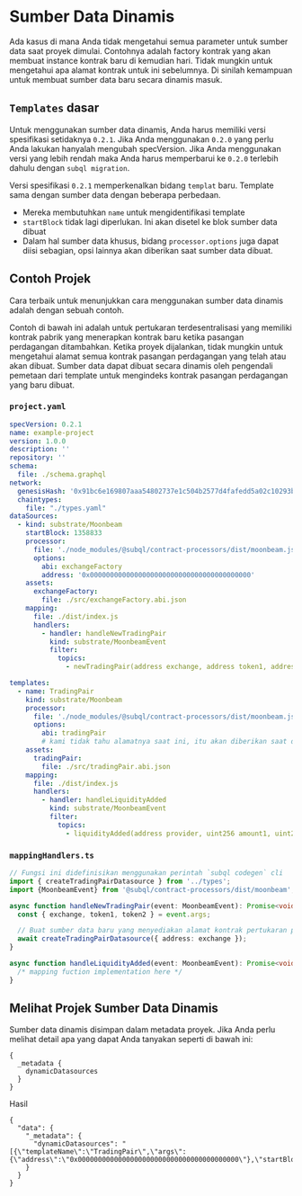 # Sumber Data Dinamis

Ada kasus di mana Anda tidak mengetahui semua parameter untuk sumber data saat proyek dimulai. Contohnya adalah factory kontrak yang akan membuat instance kontrak baru di kemudian hari. Tidak mungkin untuk mengetahui apa alamat kontrak untuk ini sebelumnya. Di sinilah kemampuan untuk membuat sumber data baru secara dinamis masuk.

## `Templates` dasar

Untuk menggunakan sumber data dinamis, Anda harus memiliki versi spesifikasi setidaknya `0.2.1`. Jika Anda menggunakan `0.2.0` yang perlu Anda lakukan hanyalah mengubah specVersion. Jika Anda menggunakan versi yang lebih rendah maka Anda harus memperbarui ke `0.2.0` terlebih dahulu dengan `subql migration`.

Versi spesifikasi `0.2.1` memperkenalkan bidang `templat` baru. Template sama dengan sumber data dengan beberapa perbedaan.

* Mereka membutuhkan `name` untuk mengidentifikasi template
* `startBlock` tidak lagi diperlukan. Ini akan disetel ke blok sumber data dibuat
* Dalam hal sumber data khusus, bidang `processor.options` juga dapat diisi sebagian, opsi lainnya akan diberikan saat sumber data dibuat.

## Contoh Projek

Cara terbaik untuk menunjukkan cara menggunakan sumber data dinamis adalah dengan sebuah contoh.

Contoh di bawah ini adalah untuk pertukaran terdesentralisasi yang memiliki kontrak pabrik yang menerapkan kontrak baru ketika pasangan perdagangan ditambahkan. Ketika proyek dijalankan, tidak mungkin untuk mengetahui alamat semua kontrak pasangan perdagangan yang telah atau akan dibuat. Sumber data dapat dibuat secara dinamis oleh pengendali pemetaan dari template untuk mengindeks kontrak pasangan perdagangan yang baru dibuat.


### `project.yaml`
```yaml
specVersion: 0.2.1
name: example-project
version: 1.0.0
description: ''
repository: ''
schema:
  file: ./schema.graphql
network:
  genesisHash: '0x91bc6e169807aaa54802737e1c504b2577d4fafedd5a02c10293b1cd60e39527'
  chaintypes:
    file: "./types.yaml"
dataSources:
  - kind: substrate/Moonbeam
    startBlock: 1358833
    processor:
      file: './node_modules/@subql/contract-processors/dist/moonbeam.js'
      options:
        abi: exchangeFactory
        address: '0x0000000000000000000000000000000000000000'
    assets:
      exchangeFactory:
        file: ./src/exchangeFactory.abi.json
    mapping:
      file: ./dist/index.js
      handlers:
        - handler: handleNewTradingPair
          kind: substrate/MoonbeamEvent
          filter:
            topics:
              - newTradingPair(address exchange, address token1, address token2)

templates:
  - name: TradingPair
    kind: substrate/Moonbeam
    processor:
      file: './node_modules/@subql/contract-processors/dist/moonbeam.js'
      options:
        abi: tradingPair
        # kami tidak tahu alamatnya saat ini, itu akan diberikan saat dipakai
    assets:
      tradingPair:
        file: ./src/tradingPair.abi.json
    mapping:
      file: ./dist/index.js
      handlers:
        - handler: handleLiquidityAdded
          kind: substrate/MoonbeamEvent
          filter:
            topics:
              - liquidityAdded(address provider, uint256 amount1, uint256 amount2)
```

### `mappingHandlers.ts`

```ts
// Fungsi ini didefinisikan menggunakan perintah `subql codegen` cli
import { createTradingPairDatasource } from '../types';
import {MoonbeamEvent} from '@subql/contract-processors/dist/moonbeam';

async function handleNewTradingPair(event: MoonbeamEvent): Promise<void> {
  const { exchange, token1, token2 } = event.args;

  // Buat sumber data baru yang menyediakan alamat kontrak pertukaran pasangan perdagangan
  await createTradingPairDatasource({ address: exchange });
}

async function handleLiquidityAdded(event: MoonbeamEvent): Promise<void> {
  /* mapping fuction implementation here */
}
```


## Melihat Projek Sumber Data Dinamis

Sumber data dinamis disimpan dalam metadata proyek. Jika Anda perlu melihat detail apa yang dapat Anda tanyakan seperti di bawah ini:

```gql
{
  _metadata {
    dynamicDatasources
  }
}
```

Hasil
```
{
  "data": {
    "_metadata": {
      "dynamicDatasources": "[{\"templateName\":\"TradingPair\",\"args\":{\"address\":\"0x0000000000000000000000000000000000000000\"},\"startBlock\":1358833}]"
    }
  }
}
```

